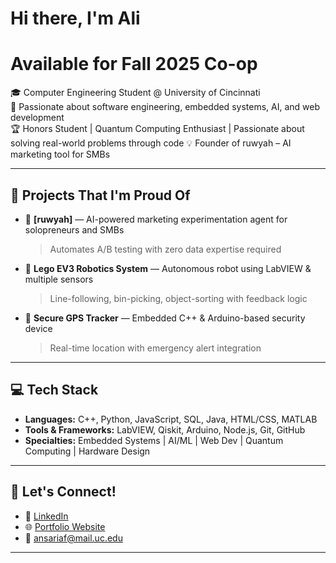 
# Hi there, I'm Ali 

# Available for Fall 2025 Co-op

🎓 Computer Engineering Student @ University of Cincinnati  
🚀 Passionate about software engineering, embedded systems, AI, and web development  
🏆 Honors Student | Quantum Computing Enthusiast | Passionate about solving real-world problems through code
💡 Founder of ruwyah – AI marketing tool for SMBs

---

## 🚀 Projects That I'm Proud Of

- 🧠 **[ruwyah]** — AI-powered marketing experimentation agent for solopreneurs and SMBs  
  > Automates A/B testing with zero data expertise required

- 🤖 **Lego EV3 Robotics System** — Autonomous robot using LabVIEW & multiple sensors  
  > Line-following, bin-picking, object-sorting with feedback logic

- 📡 **Secure GPS Tracker** — Embedded C++ & Arduino-based security device  
  > Real-time location with emergency alert integration

---

## 💻 Tech Stack

- **Languages:** C++, Python, JavaScript, SQL, Java, HTML/CSS, MATLAB  
- **Tools & Frameworks:** LabVIEW, Qiskit, Arduino, Node.js, Git, GitHub  
- **Specialties:** Embedded Systems | AI/ML | Web Dev | Quantum Computing | Hardware Design

---

## 💬 Let's Connect!

- 🔗 [LinkedIn](https://www.linkedin.com/in/alifaiyaz/) 
- 🌐 [Portfolio Website](https://aliabsolute.github.io/portfolio) 
- 📧 ansariaf@mail.uc.edu

---

<!--
**AliAbsolute/AliAbsolute** is a ✨ _special_ ✨ repository because its `README.md` (this file) appears on your GitHub profile.

Here are some ideas to get you started:

- 🔭 I’m currently working on ...
- 🌱 I’m currently learning ...
- 👯 I’m looking to collaborate on ...
- 🤔 I’m looking for help with ...
- 💬 Ask me about ...
- 📫 How to reach me: ...
- 😄 Pronouns: ...
- ⚡ Fun fact: ...
-->
